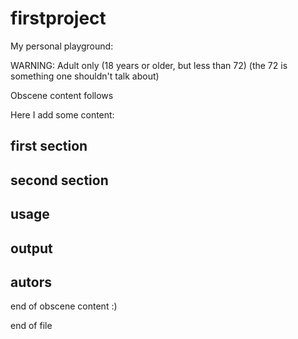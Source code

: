 # firstproject
My personal playground:

WARNING: Adult only (18 years or older, but less than 72)
(the 72 is something one shouldn't talk about)

Obscene content follows

Here I add some content:
## first section
## second section
## usage
## output 
## autors

end of obscene content :)

end of file
